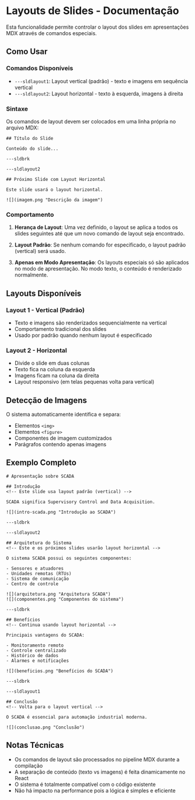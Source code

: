 # Layouts de Slides - Documentação

Esta funcionalidade permite controlar o layout dos slides em apresentações MDX através de comandos especiais.

## Como Usar

### Comandos Disponíveis

- `---sldlayout1`: Layout vertical (padrão) - texto e imagens em sequência vertical
- `---sldlayout2`: Layout horizontal - texto à esquerda, imagens à direita

### Sintaxe

Os comandos de layout devem ser colocados em uma linha própria no arquivo MDX:

```mdx
## Título do Slide

Conteúdo do slide...

---sldbrk

---sldlayout2

## Próximo Slide com Layout Horizontal

Este slide usará o layout horizontal.

![](imagem.png "Descrição da imagem")
```

### Comportamento

1. **Herança de Layout**: Uma vez definido, o layout se aplica a todos os slides seguintes até que um novo comando de layout seja encontrado.

2. **Layout Padrão**: Se nenhum comando for especificado, o layout padrão (vertical) será usado.

3. **Apenas em Modo Apresentação**: Os layouts especiais só são aplicados no modo de apresentação. No modo texto, o conteúdo é renderizado normalmente.

## Layouts Disponíveis

### Layout 1 - Vertical (Padrão)
- Texto e imagens são renderizados sequencialmente na vertical
- Comportamento tradicional dos slides
- Usado por padrão quando nenhum layout é especificado

### Layout 2 - Horizontal
- Divide o slide em duas colunas
- Texto fica na coluna da esquerda
- Imagens ficam na coluna da direita
- Layout responsivo (em telas pequenas volta para vertical)

## Detecção de Imagens

O sistema automaticamente identifica e separa:
- Elementos `<img>`
- Elementos `<figure>`
- Componentes de imagem customizados
- Parágrafos contendo apenas imagens

## Exemplo Completo

```mdx
# Apresentação sobre SCADA

## Introdução
<!-- Este slide usa layout padrão (vertical) -->

SCADA significa Supervisory Control and Data Acquisition.

![](intro-scada.png "Introdução ao SCADA")

---sldbrk

---sldlayout2

## Arquitetura do Sistema
<!-- Este e os próximos slides usarão layout horizontal -->

O sistema SCADA possui os seguintes componentes:

- Sensores e atuadores
- Unidades remotas (RTUs)
- Sistema de comunicação
- Centro de controle

![](arquitetura.png "Arquitetura SCADA")
![](componentes.png "Componentes do sistema")

---sldbrk

## Benefícios
<!-- Continua usando layout horizontal -->

Principais vantagens do SCADA:

- Monitoramento remoto
- Controle centralizado
- Histórico de dados
- Alarmes e notificações

![](beneficios.png "Benefícios do SCADA")

---sldbrk

---sldlayout1

## Conclusão
<!-- Volta para o layout vertical -->

O SCADA é essencial para automação industrial moderna.

![](conclusao.png "Conclusão")
```

## Notas Técnicas

- Os comandos de layout são processados no pipeline MDX durante a compilação
- A separação de conteúdo (texto vs imagens) é feita dinamicamente no React
- O sistema é totalmente compatível com o código existente
- Não há impacto na performance pois a lógica é simples e eficiente